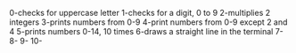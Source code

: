 0-checks for uppercase letter
1-checks for a digit, 0 to 9
2-multiplies 2 integers
3-prints numbers from 0-9
4-print numbers from 0-9 except 2 and 4
5-prints numbers 0-14, 10 times
6-draws a straight line in the terminal
7-
8-
9-
10-

